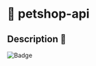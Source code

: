 # 🔗 petshop-api

## Description 🚀
<p aling="center"></p>

![Badge](https://ihttps://img.shields.io/github/issues/mateuswgoettems/petshop-api)
